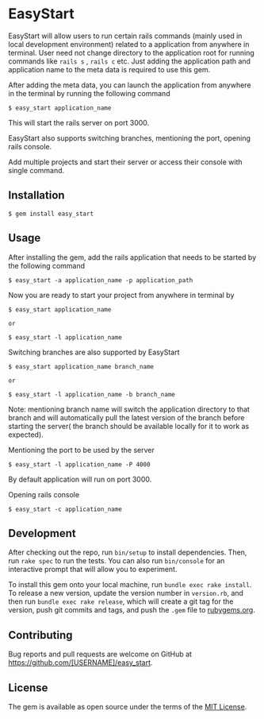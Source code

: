 # EasyStart

EasyStart will allow users to run certain rails commands (mainly used in local development environment) related to a application from anywhere in terminal. 
User need not change directory to the application root for running commands like `rails s` , `rails c` etc. 
Just adding the application path and application name to the meta data is required to use this gem. 

After adding the meta data, you can launch the application from anywhere in the terminal by running the following command

	$ easy_start application_name

This will start the rails server on port 3000.

EasyStart also supports switching branches, mentioning the port, opening rails console.

Add multiple projects and start their server or access their console with single command.
 

## Installation

    $ gem install easy_start

## Usage

After installing the gem, add the rails application that needs to be started by the following command
	
	$ easy_start -a application_name -p application_path

Now you are ready to start your project from anywhere in terminal by 

	$ easy_start application_name

	or

	$ easy_start -l application_name

Switching branches are also supported by EasyStart

	$ easy_start application_name branch_name

	or

	$ easy_start -l application_name -b branch_name

Note: mentioning branch name will switch the application directory to that branch and will automatically pull the latest version of the branch before starting the server( the branch should be available locally for it to work as expected).

Mentioning the port to be used by the server

	$ easy_start -l application_name -P 4000

By default application will run on port 3000.

Opening rails console

	$ easy_start -c application_name 



## Development

After checking out the repo, run `bin/setup` to install dependencies. Then, run `rake spec` to run the tests. You can also run `bin/console` for an interactive prompt that will allow you to experiment.

To install this gem onto your local machine, run `bundle exec rake install`. To release a new version, update the version number in `version.rb`, and then run `bundle exec rake release`, which will create a git tag for the version, push git commits and tags, and push the `.gem` file to [rubygems.org](https://rubygems.org).

## Contributing

Bug reports and pull requests are welcome on GitHub at https://github.com/[USERNAME]/easy_start.

## License

The gem is available as open source under the terms of the [MIT License](https://opensource.org/licenses/MIT).
